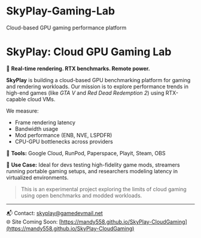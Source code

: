 # SkyPlay-Gaming-Lab
Cloud-based GPU gaming performance platform

# SkyPlay: Cloud GPU Gaming Lab

🚀 **Real-time rendering. RTX benchmarks. Remote power.**

**SkyPlay** is building a cloud-based GPU benchmarking platform for gaming and rendering workloads. Our mission is to explore performance trends in high-end games (like *GTA V* and *Red Dead Redemption 2*) using RTX-capable cloud VMs.

We measure:
- Frame rendering latency
- Bandwidth usage
- Mod performance (ENB, NVE, LSPDFR)
- CPU-GPU bottlenecks across providers

🔧 **Tools:** Google Cloud, RunPod, Paperspace, Playit, Steam, OBS

🧪 **Use Case:** Ideal for devs testing high-fidelity game mods, streamers running portable gaming setups, and researchers modeling latency in virtualized environments.

> This is an experimental project exploring the limits of cloud gaming using open benchmarks and modded workloads.

---

📬 Contact: skyplay@gamedevmail.net  
🌐 Site Coming Soon: [https://mandy558.github.io/SkyPlay-CloudGaming](https://mandy558.github.io/SkyPlay-CloudGaming)

                  
